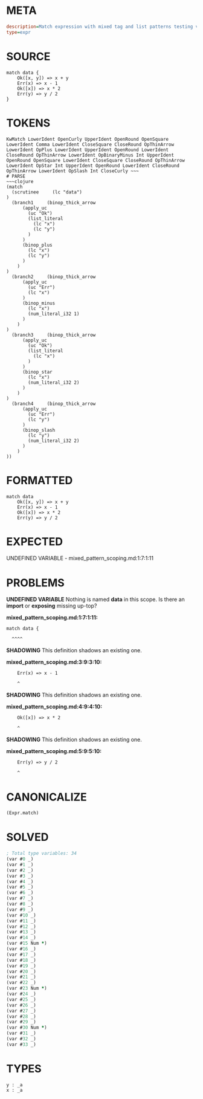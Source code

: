 # META
~~~ini
description=Match expression with mixed tag and list patterns testing variable scoping
type=expr
~~~
# SOURCE
~~~roc
match data {
    Ok([x, y]) => x + y
    Err(x) => x - 1
    Ok([x]) => x * 2
    Err(y) => y / 2
}
~~~
# TOKENS
~~~text
KwMatch LowerIdent OpenCurly UpperIdent OpenRound OpenSquare LowerIdent Comma LowerIdent CloseSquare CloseRound OpThinArrow LowerIdent OpPlus LowerIdent UpperIdent OpenRound LowerIdent CloseRound OpThinArrow LowerIdent OpBinaryMinus Int UpperIdent OpenRound OpenSquare LowerIdent CloseSquare CloseRound OpThinArrow LowerIdent OpStar Int UpperIdent OpenRound LowerIdent CloseRound OpThinArrow LowerIdent OpSlash Int CloseCurly ~~~
# PARSE
~~~clojure
(match
  (scrutinee     (lc "data")
)
  (branch1     (binop_thick_arrow
      (apply_uc
        (uc "Ok")
        (list_literal
          (lc "x")
          (lc "y")
        )
      )
      (binop_plus
        (lc "x")
        (lc "y")
      )
    )
)
  (branch2     (binop_thick_arrow
      (apply_uc
        (uc "Err")
        (lc "x")
      )
      (binop_minus
        (lc "x")
        (num_literal_i32 1)
      )
    )
)
  (branch3     (binop_thick_arrow
      (apply_uc
        (uc "Ok")
        (list_literal
          (lc "x")
        )
      )
      (binop_star
        (lc "x")
        (num_literal_i32 2)
      )
    )
)
  (branch4     (binop_thick_arrow
      (apply_uc
        (uc "Err")
        (lc "y")
      )
      (binop_slash
        (lc "y")
        (num_literal_i32 2)
      )
    )
))
~~~
# FORMATTED
~~~roc
match data
	Ok([x, y]) => x + y
	Err(x) => x - 1
	Ok([x]) => x * 2
	Err(y) => y / 2
~~~
# EXPECTED
UNDEFINED VARIABLE - mixed_pattern_scoping.md:1:7:1:11
# PROBLEMS
**UNDEFINED VARIABLE**
Nothing is named **data** in this scope.
Is there an **import** or **exposing** missing up-top?

**mixed_pattern_scoping.md:1:7:1:11:**
```roc
match data {
```
      ^^^^


**SHADOWING**
This definition shadows an existing one.

**mixed_pattern_scoping.md:3:9:3:10:**
```roc
    Err(x) => x - 1
```
        ^


**SHADOWING**
This definition shadows an existing one.

**mixed_pattern_scoping.md:4:9:4:10:**
```roc
    Ok([x]) => x * 2
```
        ^


**SHADOWING**
This definition shadows an existing one.

**mixed_pattern_scoping.md:5:9:5:10:**
```roc
    Err(y) => y / 2
```
        ^


# CANONICALIZE
~~~clojure
(Expr.match)
~~~
# SOLVED
~~~clojure
; Total type variables: 34
(var #0 _)
(var #1 _)
(var #2 _)
(var #3 _)
(var #4 _)
(var #5 _)
(var #6 _)
(var #7 _)
(var #8 _)
(var #9 _)
(var #10 _)
(var #11 _)
(var #12 _)
(var #13 _)
(var #14 _)
(var #15 Num *)
(var #16 _)
(var #17 _)
(var #18 _)
(var #19 _)
(var #20 _)
(var #21 _)
(var #22 _)
(var #23 Num *)
(var #24 _)
(var #25 _)
(var #26 _)
(var #27 _)
(var #28 _)
(var #29 _)
(var #30 Num *)
(var #31 _)
(var #32 _)
(var #33 _)
~~~
# TYPES
~~~roc
y : _a
x : _a
~~~
